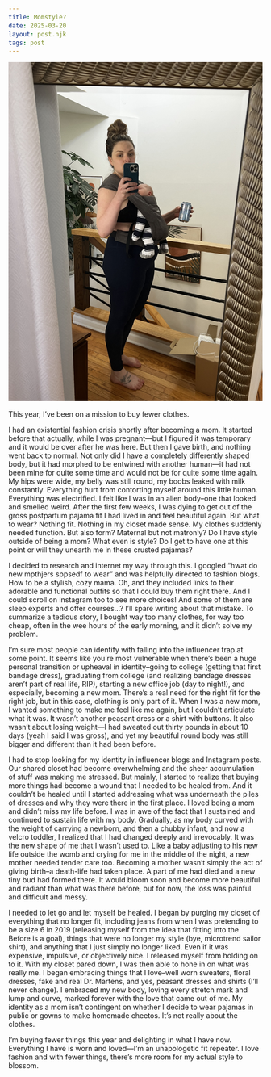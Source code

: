 ```yaml
---
title: Momstyle?
date: 2025-03-20
layout: post.njk
tags: post
---
```


<img src="/img/andrea_bb_carrier.jpg" alt="andrea with baby noah">

This year, I’ve been on a mission to buy fewer clothes.

I had an existential fashion crisis shortly after becoming a mom. It started before that actually, while I was pregnant—but I figured it was temporary and it would be over after he was here. But then I gave birth, and nothing went back to normal. Not only did I have a completely differently shaped body, but it had morphed to be entwined with another human—it had not been mine for quite some time and would not be for quite some time again. My hips were wide, my belly was still round, my boobs leaked with milk constantly. Everything hurt from contorting myself around this little human. Everything was electrified. I felt like I was in an alien body–one that looked and smelled weird. After the first few weeks, I was dying to get out of the gross postpartum pajama fit I had lived in and feel beautiful again. But what to wear? Nothing fit. Nothing in my closet made sense. My clothes suddenly needed function. But also form? Maternal but not matronly? Do I have style outside of being a mom? What even is style? Do I get to have one at this point or will they unearth me in these crusted pajamas?

I decided to research and internet my way through this. I googled “hwat do new mpthjers sppsedf to wear” and was helpfully directed to fashion blogs. How to be a stylish, cozy mama. Oh, and they included links to their adorable and functional outfits so that I could buy them right there. And I could scroll on instagram too to see more choices! And some of them are sleep experts and offer courses…? I’ll spare writing about that mistake. To summarize a tedious story, I bought way too many clothes, for way too cheap, often in the wee hours of the early morning, and it didn’t solve my problem.

I’m sure most people can identify with falling into the influencer trap at some point. It seems like you’re most vulnerable when there’s been a huge personal transition or upheaval in identity–going to college (getting that first bandage dress), graduating from college (and realizing bandage dresses aren’t part of real life, RIP), starting a new office job (day to night!), and especially, becoming a new mom. There’s a real need for the right fit for the right job, but in this case, clothing is only part of it. When I was a new mom, I wanted something to make me feel like me again, but I couldn’t articulate what it was. It wasn’t another peasant dress or a shirt with buttons. It also wasn’t about losing weight—I had sweated out thirty pounds in about 10 days (yeah I said I was gross), and yet my beautiful round body was still bigger and different than it had been before.

I had to stop looking for my identity in influencer blogs and Instagram posts. Our shared closet had become overwhelming and the sheer accumulation of stuff was making me stressed. But mainly, I started to realize that buying more things had become a wound that I needed to be healed from. And it couldn’t be healed until I started addressing what was underneath the piles of dresses and why they were there in the first place. I loved being a mom and didn’t miss my life before. I was in awe of the fact that I sustained and continued to sustain life with my body. Gradually, as my body curved with the weight of carrying a newborn, and then a chubby infant, and now a velcro toddler, I realized that I had changed deeply and irrevocably. It was the new shape of me that I wasn’t used to. Like a baby adjusting to his new life outside the womb and crying for me in the middle of the night, a new mother needed tender care too. Becoming a mother wasn’t simply the act of giving birth–a death-life had taken place. A part of me had died and a new tiny bud had formed there. It would bloom soon and become more beautiful and radiant than what was there before, but for now, the loss was painful and difficult and messy.

I needed to let go and let myself be healed. I began by purging my closet of everything that no longer fit, including jeans from when I was pretending to be a size 6 in 2019 (releasing myself from the idea that fitting into the Before is a goal), things that were no longer my style (bye, microtrend sailor shirt), and anything that I just simply no longer liked. Even if it was expensive, impulsive, or objectively nice. I released myself from holding on to it. With my closet pared down, I was then able to hone in on what was really me. I began embracing things that I love–well worn sweaters, floral dresses, fake and real Dr. Martens, and yes, peasant dresses and shirts (I’ll never change). I embraced my new body, loving every stretch mark and lump and curve, marked forever with the love that came out of me. My identity as a mom isn’t contingent on whether I decide to wear pajamas in public or gowns to make homemade cheetos. It’s not really about the clothes.

I’m buying fewer things this year and delighting in what I have now. Everything I have is worn and loved—I’m an unapologetic fit repeater. I love fashion and with fewer things, there’s more room for my actual style to blossom.
